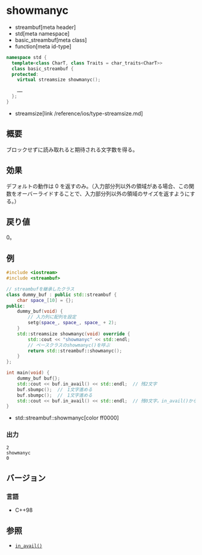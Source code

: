 # showmanyc
* streambuf[meta header]
* std[meta namespace]
* basic_streambuf[meta class]
* function[meta id-type]

```cpp
namespace std {
  template<class CharT, class Traits = char_traits<CharT>>
  class basic_streambuf {
  protected:
    virtual streamsize showmanyc();

    ……
  };
}
```
* streamsize[link /reference/ios/type-streamsize.md]

## 概要
ブロックせずに読み取れると期待される文字数を得る。

## 効果
デフォルトの動作は 0 を返すのみ。（入力部分列以外の領域がある場合、この関数をオーバーライドすることで、入力部分列以外の領域のサイズを返すようにする。）

## 戻り値
0。

## 例
```cpp example
#include <iostream>
#include <streambuf>

// streambufを継承したクラス
class dummy_buf : public std::streambuf {
    char space_[10] = {};
public:
    dummy_buf(void) {
        // 入力列に配列を設定
        setg(space_, space_, space_ + 2);
    }
    std::streamsize showmanyc(void) override {
        std::cout << "showmanyc" << std::endl;
        // ベースクラスのshowmanyc()を呼ぶ
        return std::streambuf::showmanyc();
    }
};

int main(void) {
    dummy_buf buf{};
    std::cout << buf.in_avail() << std::endl;  // 残2文字
    buf.sbumpc();  //　1文字進める
    buf.sbumpc();  //　1文字進める
    std::cout << buf.in_avail() << std::endl;  // 残0文字。in_avail()からshowmanyc()が呼ばれる
}
```
* std::streambuf::showmanyc[color ff0000]

### 出力
```
2
showmanyc
0
```

## バージョン
### 言語
- C++98

## 参照
- [`in_avail()`](in_avail.md)
